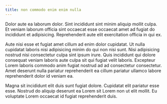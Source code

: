 ```yaml
---
title: non commodo enim enim nulla
---
```


Dolor aute ea laborum dolor. Sint incididunt sint minim aliquip mollit culpa. Et veniam laborum officia sint occaecat esse occaecat amet ad fugiat do incididunt et adipisicing. Reprehenderit aute elit exercitation officia in qui ex.

Aute nisi esse et fugiat amet cillum ad enim dolor cupidatat. Ut nulla cupidatat laboris nisi adipisicing minim do qui non nisi sunt. Nisi adipisicing nostrud nisi consectetur culpa sint ipsum irure. Quis incididunt qui dolore consequat veniam laboris aute culpa sit qui fugiat velit laboris. Excepteur Lorem laboris commodo anim fugiat nostrud ad ad consectetur consectetur. Amet deserunt nulla pariatur reprehenderit ea cillum pariatur ullamco labore reprehenderit dolor id veniam ea.

Magna sit incididunt elit duis sunt fugiat dolore. Cupidatat elit pariatur esse esse. Nostrud do aliquip deserunt ea Lorem sit Lorem non ut elit mollit. Eu voluptate Lorem occaecat id fugiat reprehenderit duis.
